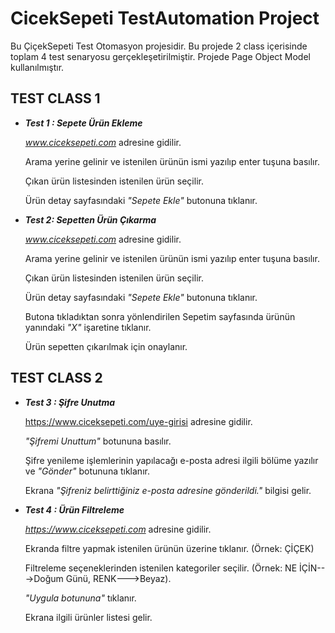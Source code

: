 # CicekSepeti TestAutomation Project
Bu ÇiçekSepeti Test Otomasyon projesidir. Bu projede 2 class içerisinde toplam 4 test senaryosu gerçekleşetirilmiştir. Projede Page Object Model kullanılmıştır.

## **TEST CLASS 1**
- ***Test 1 : Sepete Ürün Ekleme***

    *www.ciceksepeti.com* adresine gidilir.

    Arama yerine gelinir ve istenilen ürünün ismi yazılıp enter tuşuna basılır.

    Çıkan ürün listesinden istenilen ürün seçilir.
    
    Ürün detay sayfasındaki *"Sepete Ekle"* butonuna tıklanır.

- ***Test 2: Sepetten Ürün Çıkarma***

    *www.ciceksepeti.com* adresine gidilir.

    Arama yerine gelinir ve istenilen ürünün ismi yazılıp enter tuşuna basılır.

    Çıkan ürün listesinden istenilen ürün seçilir.
    
    Ürün detay sayfasındaki *"Sepete Ekle"* butonuna tıklanır.
    
    Butona tıkladıktan sonra yönlendirilen Sepetim sayfasında ürünün yanındaki *"X"* işaretine tıklanır.
    
    Ürün sepetten çıkarılmak için onaylanır.

## **TEST CLASS 2**

- ***Test 3 : Şifre Unutma***

    https://www.ciceksepeti.com/uye-girisi adresine gidilir.

    *"Şifremi Unuttum"* botununa basılır.

    Şifre yenileme işlemlerinin yapılacağı e-posta adresi ilgili bölüme yazılır ve *"Gönder"* botununa tıklanır.
    
    Ekrana *"Şifreniz belirttiğiniz e-posta adresine gönderildi."* bilgisi gelir.

- ***Test 4 : Ürün Filtreleme***

    *https://www.ciceksepeti.com* adresine gidilir.

    Ekranda filtre yapmak istenilen ürünün üzerine tıklanır. (Örnek: ÇİÇEK)

    Filtreleme seçeneklerinden istenilen kategoriler seçilir. (Örnek: NE İÇİN--->Doğum Günü, RENK--->Beyaz).
    
    *"Uygula botununa"* tıklanır.
    
    Ekrana ilgili ürünler listesi gelir.

